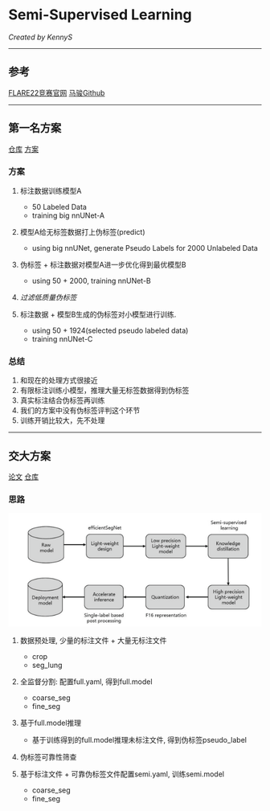 # Semi-Supervised Learning

*Created by KennyS*

---

##  参考

[FLARE22竞赛官网](https://flare22.grand-challenge.org/awards/)
[马骏Github](https://github.com/JunMa11/FLARE)

---


## 第一名方案

[仓库](https://github.com/Ziyan-Huang/FLARE22?tab=readme-ov-file)
[方案](https://zhuanlan.zhihu.com/p/657611778)

### 方案

1. 标注数据训练模型A
    - 50 Labeled Data
    -  training big nnUNet-A

2. 模型A给无标签数据打上伪标签(predict)
    - using big nnUNet, generate Pseudo Labels for 2000 Unlabeled Data

3. 伪标签 + 标注数据对模型A进一步优化得到最优模型B
    - using 50 + 2000, training nnUNet-B

4. *过滤低质量伪标签*

5. 标注数据 + 模型B生成的伪标签对小模型进行训练.
    - using 50 + 1924(selected pseudo labeled data)
    - training nnUNet-C

### 总结

1. 和现在的处理方式很接近
2. 有限标注训练小模型，推理大量无标签数据得到伪标签
3. 真实标注结合伪标签再训练
4. 我们的方案中没有伪标签评判这个环节
5. 训练开销比较大，先不处理

---


## 交大方案

[论文](https://link.springer.com/chapter/10.1007/978-3-031-23911-3_1)
[仓库](https://github.com/Shanghai-Aitrox-Technology/EfficientSegLearning)

### 思路

![交大方案](./asserts/交大方案.PNG#pic_center)

1. 数据预处理, 少量的标注文件 + 大量无标注文件
    - crop
    - seg_lung

2. 全监督分割: 配置full.yaml, 得到full.model
    - coarse_seg
    - fine_seg

3. 基于full.model推理
    - 基于训练得到的full.model推理未标注文件, 得到伪标签pseudo_label

4. 伪标签可靠性筛查

5. 基于标注文件 + 可靠伪标签文件配置semi.yaml, 训练semi.model
    - coarse_seg
    - fine_seg
